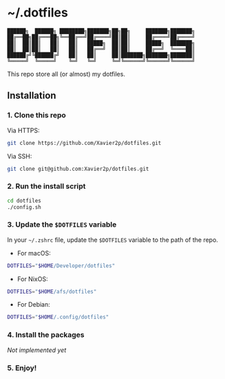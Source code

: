 # ~/.dotfiles

```
██████╗  ██████╗ ████████╗███████╗██╗██╗     ███████╗███████╗
██╔══██╗██╔═══██╗╚══██╔══╝██╔════╝██║██║     ██╔════╝██╔════╝
██║  ██║██║   ██║   ██║   █████╗  ██║██║     █████╗  ███████╗
██║  ██║██║   ██║   ██║   ██╔══╝  ██║██║     ██╔══╝  ╚════██║
██████╔╝╚██████╔╝   ██║   ██║     ██║███████╗███████╗███████║
╚═════╝  ╚═════╝    ╚═╝   ╚═╝     ╚═╝╚══════╝╚══════╝╚══════╝
```

This repo store all (or almost) my dotfiles.

## Installation

### 1. Clone this repo

Via HTTPS:

```bash
git clone https://github.com/Xavier2p/dotfiles.git
```

Via SSH:
```bash
git clone git@github.com:Xavier2p/dotfiles.git
```

### 2. Run the install script

```bash
cd dotfiles
./config.sh
```
### 3. Update the `$DOTFILES` variable

In your `~/.zshrc` file, update the `$DOTFILES` variable to the path of the repo.

- For macOS:
```bash
DOTFILES="$HOME/Developer/dotfiles"
```
- For NixOS:
```bash
DOTFILES="$HOME/afs/dotfiles"
```
- For Debian:
```bash
DOTFILES="$HOME/.config/dotfiles"
```
### 4. Install the packages
*Not implemented yet*

### 5. Enjoy!